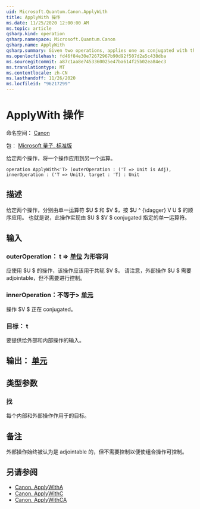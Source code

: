 ```yaml
---
uid: Microsoft.Quantum.Canon.ApplyWith
title: ApplyWith 操作
ms.date: 11/25/2020 12:00:00 AM
ms.topic: article
qsharp.kind: operation
qsharp.namespace: Microsoft.Quantum.Canon
qsharp.name: ApplyWith
qsharp.summary: Given two operations, applies one as conjugated with the other.
ms.openlocfilehash: fd46f84e30e72672967b90d92f507d2a5c438dba
ms.sourcegitcommit: a87c1aa8e7453360025e47ba614f25b02ea84ec3
ms.translationtype: MT
ms.contentlocale: zh-CN
ms.lasthandoff: 11/26/2020
ms.locfileid: "96217299"
---
```

# <a name="applywith-operation"></a>ApplyWith 操作

命名空间： [Canon](xref:Microsoft.Quantum.Canon)

包： [Microsoft 量子. 标准版](https://nuget.org/packages/Microsoft.Quantum.Standard)


给定两个操作，将一个操作应用到另一个运算。

```qsharp
operation ApplyWith<'T> (outerOperation : ('T => Unit is Adj), innerOperation : ('T => Unit), target : 'T) : Unit
```


## <a name="description"></a>描述

给定两个操作，分别由单一运算符 $U $ 和 $V $，按 $U ^ {\dagger} V U $ 的顺序应用。 也就是说，此操作实现由 $U $ $V $ conjugated 指定的单一运算符。

## <a name="input"></a>输入

### <a name="outeroperation--t--unit--is-adj"></a>outerOperation： t => [单位](xref:microsoft.quantum.lang-ref.unit)  为形容词

应使用 $U $ 的操作，该操作应该用于共轭 $V $。 请注意，外部操作 $U $ 需要 adjointable，但不需要进行控制。


### <a name="inneroperation--t--unit"></a>innerOperation：不等于> [单元](xref:microsoft.quantum.lang-ref.unit) 

操作 $V $ 正在 conjugated。


### <a name="target--t"></a>目标： t

要提供给外部和内部操作的输入。



## <a name="output--unit"></a>输出： [单元](xref:microsoft.quantum.lang-ref.unit)



## <a name="type-parameters"></a>类型参数

### <a name="t"></a>找

每个内部和外部操作作用于的目标。

## <a name="remarks"></a>备注

外部操作始终被认为是 adjointable 的，但不需要控制以便使组合操作可控制。

## <a name="see-also"></a>另请参阅

- [Canon. ApplyWithA](xref:Microsoft.Quantum.Canon.ApplyWithA)
- [Canon. ApplyWithC](xref:Microsoft.Quantum.Canon.ApplyWithC)
- [Canon. ApplyWithCA](xref:Microsoft.Quantum.Canon.ApplyWithCA)